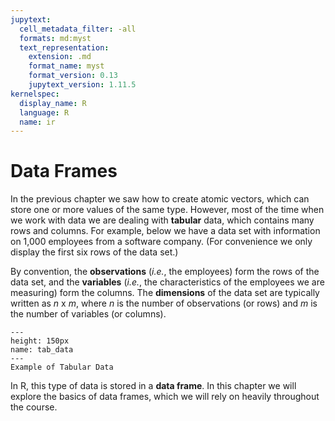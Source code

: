 ```yaml
---
jupytext:
  cell_metadata_filter: -all
  formats: md:myst
  text_representation:
    extension: .md
    format_name: myst
    format_version: 0.13
    jupytext_version: 1.11.5
kernelspec:
  display_name: R
  language: R
  name: ir
---
```


# Data Frames

In the previous chapter we saw how to create atomic vectors, which can store one or more values of the same type. However, most of the time when we work with data we are dealing with **tabular** data, which contains many rows and columns. For example, below we have a data set with information on 1,000 employees from a software company. (For convenience we only display the first six rows of the data set.)

By convention, the **observations** (*i.e.*, the employees) form the rows of the data set, and the **variables** (*i.e.*, the characteristics of the employees we are measuring) form the columns. The **dimensions** of the data set are typically written as $n$ x $m$, where $n$ is the number of observations (or rows) and $m$ is the number of variables (or columns).

```{figure} ../images/tabular_data.png
---
height: 150px
name: tab_data
---
Example of Tabular Data
```

In R, this type of data is stored in a **data frame**. In this chapter we will explore the basics of data frames, which we will rely on heavily throughout the course.